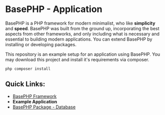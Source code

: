 # BasePHP - Application
BasePHP is a PHP framework for modern minimalist, who like **simplicity** and **speed**. BasePHP was built from the ground up, incorporating the best aspects from other frameworks, and only including what is necessary and essential to building modern applications. You can extend BasePHP by installing or developing packages.

This repository is an example setup for an application using BasePHP. You may download this project and install it's requirements via composer.

```
php composer install
```

## Quick Links:
* [BasePHP Framework](https://github.com/basephp/framework)
* **Example Application**
* [BasePHP Package - Database](https://github.com/basephp/database)
